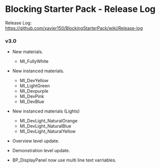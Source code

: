 # Blocking Starter Pack - Release Log
Release Log: https://github.com/xavier150/BlockingStarterPack/wiki/Release-log

### v3.0

- New materials.
    - MI_FullyWhite

- New instanced materials.
    - MI_DevYellow
    - MI_LightGreen
    - MI_Devpurple
    - MI_DevPink
    - MI_DevBlue

- New instanced materials (Lights)
    - MI_DevLight_NaturalOrange
    - MI_DevLight_NaturalBlue
    - MI_DevLight_NaturalYellow

- Overview level update.
- Demonstration level update.
- BP_DisplayPanel now use multi line text varriables.

